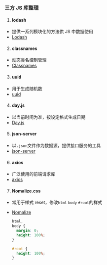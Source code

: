 ### 三方 JS 库整理

1. #### lodash

- 提供一系列模块化的方法供 JS 中数据使用
- [Lodash](https://lodash.com/)

2. #### classnames

- 动态类名控制管理
- [Classnames](https://jedwatson.github.io/classnames/)

3. #### uuid

- 用于生成随机数
- [uuid](https://github.com/uuidjs/uuid)

4. #### day.js

- 以当前时间为准，按设定格式生成日期
- [Day.js](https://day.js.org/en/)

5. #### json-server

- 以`.json`文件作为数据源，提供接口服务的工具
- [json-server](https://github.com/typicode/json-server/tree/v0)

6. #### axios

- 广泛使用的前端请求库
- [axios](https://axios-http.com/docs/intro)

7. #### Nomalize.css

- 常用于样式 reset，修改`html` `body` `#root`的样式
- [Nomalize](https://necolas.github.io/normalize.css/)

  ```css
  html,
  body {
    margin: 0;
    height: 100%;
  }

  #root {
    height: 100%;
  }
  ```
